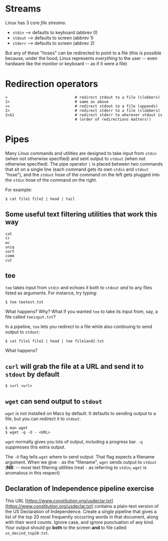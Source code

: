 # Streams

Linux has 3 core *file streams*:
* `stdin`  --> defaults to keyboard (abbrev 0)
* `stdout` --> defaults to screen (abbrev 1)
* `stderr` --> defaults to screen (abbrev 2)

But any of these "hoses" can be redirected to point to a file (this is
possible because, under the hood, Linux represents *everything* to the
user -- even hardware like the monitor or keyboard -- as if it were a
file)

# Redirection operators

```
>                              # redirect stdout to a file (clobbers)
1>                             # same as above
>>                             # redirect stdout to a file (appends)
2>                             # redirect stderr to a file (clobbers)
2>&1                           # redirect stderr to wherever stdout is
                               # (order of redirections matters!)
```

# Pipes

Many Linux commands and utilities are designed to take input from
`stdin` (when not otherwise specified) and sent output to `stdout`
(when not otherwise specified).  The pipe operator `|` is placed
between two commands that sit on a single line (each command gets its
own `stdin` and `stdout` "hose"), and the `stdout` hose of the command
on the left gets plugged into the `stdin` hose of the command on the
right.

For example:
```
$ cat file1 file2 | head | tail
```


## Some useful text filtering utilities that work this way

```
cat
tr
wc
uniq
sort
comm
cut
```

## tee

`tee` takes input from `stdin` and echoes it both to `stdout` *and* to any files listed as arguments.  For instance, try typing:
```shell
$ tee teetest.txt
```
What happens?  Why?   What if you wanted `tee` to take its input from, say, a file called `teeinput.txt`?



In a pipeline, `tee` lets you redirect to a file while also continuing to send output to `stdout`:
```shell
$ cat file1 file2 | head | tee file1and2.txt
```
What happens?

## `curl` will grab the file at a URL and send it to `stdout` by default
```shell
$ curl <url>
```


## `wget` can send output to `stdout`

`wget` is not installed on Macs by default.  It defaults to sending output to a file, but you can redirect it to `stdout`:
```shell
$ man wget
$ wget -q -O - <URL>
```
`wget` normally gives you lots of output, including a progress bar.  `-q` suppresses this extra output.

The `-O` flag tells `wget` where to send output.  That flag expects a filename argument.  When we give `-` as the "filename", `wget` sends output
to `stdout` (**NB:** -- most text filtering utilities treat `-` as referring to `stdin`; `wget` is anomalous in this respect)

## Declaration of Independence pipeline exercise

This URL [https://www.constitution.org/usdeclar.txt](https://www.constitution.org/usdeclar.txt) contains a plain-text version of the US
Declaration of Independence.  Create a *single* pipeline that gives a list of the top 20 most frequently occurring words in that document, along with their
word counts.  Ignore case, and ignore punctuation of any kind.  Your output should go **both** to the screen **and** to file called `us_decind_top20.txt`.




